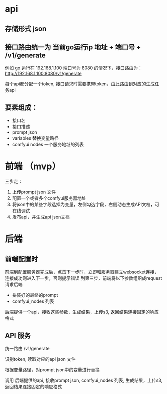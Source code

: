 # api 
## 存储形式 json

## 接口路由统一为  当前go运行ip 地址 + 端口号 + /v1/generate   

例如 go 运行在 192.168.1.100 端口号为 8080 的情况下，接口路由为：http://192.168.1.100:8080/v1/generate

每个api都分配一个token, 接口请求时需要携带token，由此路由到对应的生成任务api

## 要素组成：
- 接口名
- 接口描述
- prompt json 
- variables 替换变量路径
- comfyui nodes 一个服务地址的列表



# 前端 （mvp）
三步走：
1. 上传prompt json 文件
2. 配置一个或者多个comfyui服务器地址
3. 将json中的某些字段选择为变量，左侧勾选字段，右侧动态生成API文档，可在线调试
4. 发布api，并生成api json文档


# 后端

## 前端配置时
前端到配置服务器完成后，点击下一步时，立即和服务器建立websocket连接，连接成功则进入下一步，否则提示错误
到第三步，前端将以下参数组织成request 请求后端
- 拼装好的最终的prompt
- comfyui_nodes 列表

后端提供一个api，接收这些参数，生成结果，上传s3, 返回结果连接固定的响应格式


##  API 服务

统一路由 /v1/generate 

识别token, 读取对应的api json 文件

根据变量路径，对prompt json中的变量进行替换

调用 后端提供的api, 接收prompt json, comfyui_nodes 列表, 生成结果，上传s3, 返回结果连接固定的响应格式



